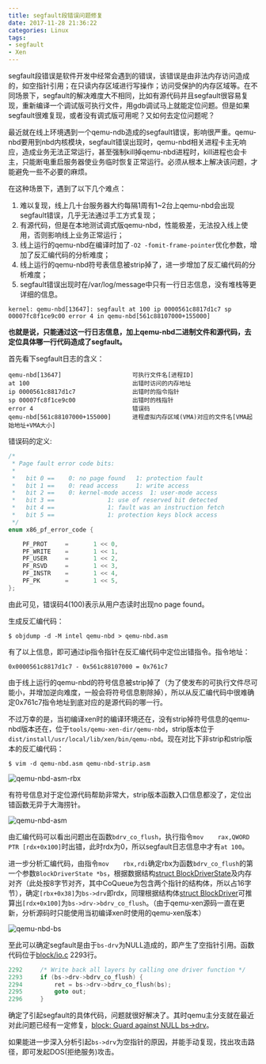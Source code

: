 ```yaml
---
title: segfault段错误问题修复
date: 2017-11-28 21:36:22
categories: Linux
tags:
- segfault
- Xen
---
```


segfault段错误是软件开发中经常会遇到的错误，该错误是由非法内存访问造成的，如空指针引用；在只读内存区域进行写操作；访问受保护的内存区域等。在不同场景下，segfault的解决难度大不相同，比如有源代码并且segfault很容易复现，重新编译一个调试版可执行文件，用gdb调试马上就能定位问题。但是如果segfault很难复现，或者没有调式版可用呢？又如何去定位问题呢？

最近就在线上环境遇到一个qemu-ndb造成的segfault错误，影响很严重。qemu-nbd要用到nbd内核模块，segfault错误出现时，qemu-nbd相关进程卡主无响应，造成业务无法正常运行，甚至强制kill掉qemu-nbd进程时，kill进程也会卡主，只能断电重启服务器使业务临时恢复正常运行。必须从根本上解决该问题，才能避免一些不必要的麻烦。

<!-- more -->

在这种场景下，遇到了以下几个难点：

1. 难以复现，线上几十台服务器大约每隔1周有1~2台上qemu-nbd会出现segfault错误，几乎无法通过手工方式复现；
2. 有源代码，但是在本地测试调式版qemu-nbd，性能极差，无法投入线上使用，否则影响线上业务正常运行；
3. 线上运行的qemu-nbd在编译时加了`-O2 -fomit-frame-pointer`优化参数，增加了反汇编代码的分析难度；
4. 线上运行的qemu-nbd符号表信息被strip掉了，进一步增加了反汇编代码的分析难度；
5. segfault错误出现时在/var/log/message中只有一行日志信息，没有堆栈等更详细的信息。

```
kernel: qemu-nbd[13647]: segfault at 100 ip 0000561c8817d1c7 sp 00007fc8f1ce9c00 error 4 in qemu-nbd[561c88107000+155000]
```

**也就是说，只能通过这一行日志信息，加上qemu-nbd二进制文件和源代码，去定位具体哪一行代码造成了segfault。**

首先看下segfault日志的含义：

```
qemu-nbd[13647]                    可执行文件名[进程ID]
at 100                             出错时访问的内存地址
ip 0000561c8817d1c7                出错时的指令指针
sp 00007fc8f1ce9c00                出错时的栈指针
error 4                            错误码
qemu-nbd[561c88107000+155000]      进程虚拟内存区域(VMA)对应的文件名[VMA起始地址+VMA大小]   
```

错误码的定义:

``` c
/*
 * Page fault error code bits:
 *
 *   bit 0 ==    0: no page found   1: protection fault
 *   bit 1 ==    0: read access     1: write access
 *   bit 2 ==    0: kernel-mode access  1: user-mode access
 *   bit 3 ==               1: use of reserved bit detected
 *   bit 4 ==               1: fault was an instruction fetch
 *   bit 5 ==               1: protection keys block access
 */
enum x86_pf_error_code {

    PF_PROT     =       1 << 0,
    PF_WRITE    =       1 << 1,
    PF_USER     =       1 << 2,
    PF_RSVD     =       1 << 3,
    PF_INSTR    =       1 << 4,
    PF_PK       =       1 << 5,
};
```

由此可见，错误码4(100)表示从用户态读时出现no page found。

生成反汇编代码：

```
$ objdump -d -M intel qemu-nbd > qemu-nbd.asm
```

有了以上信息，即可通过ip指令指针在反汇编代码中定位出错指令。指令地址：

```
0x0000561c8817d1c7 - 0x561c88107000 = 0x761c7
```

由于线上运行的qemu-nbd的符号信息被strip掉了（为了使发布的可执行文件尽可能小，并增加逆向难度，一般会将符号信息剔除掉），所以从反汇编代码中很难确定0x761c7指令地址到底对应的是源代码的哪一行。

不过万幸的是，当初编译xen时的编译环境还在，没有strip掉符号信息的qemu-nbd版本还在，位于`tools/qemu-xen-dir/qemu-nbd`，strip版本位于`dist/install/usr/local/lib/xen/bin/qemu-nbd`。现在对比下非strip和strip版本的反汇编代码：

```
$ vim -d qemu-nbd.asm qemu-nbd-strip.asm
```

![qemu-nbd-asm-rbx](http://7xtc3e.com1.z0.glb.clouddn.com/qemu-nbd-segfault/qemu-nbd-asm-rbx.png)

有符号信息对于定位源代码帮助非常大，strip版本函数入口信息都没了，定位出错函数无异于大海捞针。

![qemu-nbd-asm](http://7xtc3e.com1.z0.glb.clouddn.com/qemu-nbd-segfault/qemu-nbd-asm.png)

由汇编代码可以看出问题出在函数`bdrv_co_flush`，执行指令`mov    rax,QWORD PTR [rdx+0x100]`时出错，此时rdx为0，所以segfault日志信息中才有`at 100`。

进一步分析汇编代码，由指令`mov    rbx,rdi`确定rbx为函数`bdrv_co_flush`的第一个参数`BlockDriverState *bs`，根据数据结构[struct BlockDriverState](http://xenbits.xen.org/gitweb/?p=qemu-xen.git;a=blob;f=include/block/block_int.h;h=1e939de4fe5a3b04b418edb4c108e82c3c93a0f8;hb=4220231eb22235e757d269722b9f6a594fbcb70f#l427)及内存对齐（此处按8字节对齐，其中CoQueue为包含两个指针的结构体，所以占16字节），确定`[rbx+0x38]`为`bs->drv`即rdx，同理根据结构体[struct BlockDriver](http://xenbits.xen.org/gitweb/?p=qemu-xen.git;a=blob;f=include/block/block_int.h;h=1e939de4fe5a3b04b418edb4c108e82c3c93a0f8;hb=4220231eb22235e757d269722b9f6a594fbcb70f#l87)可推算出`[rdx+0x100]`为`bs->drv->bdrv_co_flush`。（由于qemu-xen源码一直在更新，分析源码时只能使用当初编译xen时使用的qemu-xen版本）

![qemu-nbd-bs](http://7xtc3e.com1.z0.glb.clouddn.com/qemu-nbd-segfault/qemu-nbd-bs.png)

至此可以确定segfault是由于`bs-drv`为NULL造成的，即产生了空指针引用。函数代码位于[block/io.c](http://xenbits.xen.org/gitweb/?p=qemu-xen.git;a=blob;f=block/io.c;h=420944d80db104188445e198ce45eb890fc6edfb;hb=4220231eb22235e757d269722b9f6a594fbcb70f#l2293) 2293行。

``` c
2292     /* Write back all layers by calling one driver function */
2293     if (bs->drv->bdrv_co_flush) {
2294         ret = bs->drv->bdrv_co_flush(bs);
2295         goto out;
2296     }
```

确定了引起segfault的具体代码，问题就很好解决了。其时qemu主分支就在最近对此问题已经有一定修复，[block: Guard against NULL bs->drv](https://git.qemu.org/?p=qemu.git;a=commitdiff;h=d470ad42acfc73c45d3e8ed5311a491160b4c100;hp=93bbaf03ff7fd490e823814b8f5d6849a7b71a64)。

如果能进一步深入分析引起`bs->drv`为空指针的原因，并能手动复现，找出攻击路径，即可发起DOS(拒绝服务)攻击。
